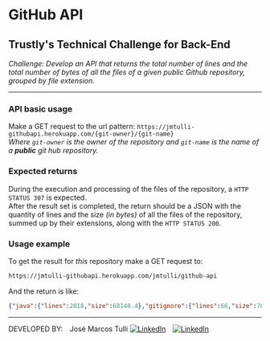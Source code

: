 # GitHub API

## Trustly's Technical Challenge for Back-End

*Challenge:
Develop an API that returns the total number of lines and the total number of bytes of all the files of a given public Github repository, grouped by file extension.*

---

### API basic usage
Make a GET request to the url pattern: `https://jmtulli-githubapi.herokuapp.com/{git-owner}/{git-name}`<br/>
*Where `git-owner` is the owner of the repository and `git-name` is the name of a **public** git hub repository.*
<br/>

### Expected returns
During the execution and processing of the files of the repository, a `HTTP STATUS 307` is expected.<br/>
After the result set is completed, the return should be a JSON with the quantity of lines and the size *(in bytes)* of all the files of the repository, summed up by their extensions, along with the `HTTP STATUS 200`.

### Usage example
To get the result for *this* repository make a GET request to:

```sh
https://jmtulli-githubapi.herokuapp.com/jmtulli/github-api
```
And the return is like:
```json
{"java":{"lines":2018,"size":68148.4},"gitignore":{"lines":66,"size":788.0},"xml":{"lines":170,"size":4956.16},"md":{"lines":19,"size":820.0},"NO_EXTENSION":{"lines":620,"size":20131.84},"jar":{"lines":0,"size":5.00135936E7},"cmd":{"lines":364,"size":13209.6},"properties":{"lines":6,"size":482.0}}
```

---

DEVELOPED BY: José Marcos Tulli [![LinkedIn](https://icons.iconarchive.com/icons/danleech/simple/16/linkedin-icon.png "LinkedIn")](https://www.linkedin.com/in/josetulli) [![LinkedIn](https://icons.iconarchive.com/icons/papirus-team/papirus-apps/16/github-icon.png "GitHub")](https://github.com/jmtulli)


